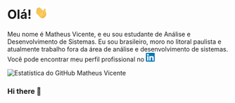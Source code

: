 
# Olá! <img src="https://github.com/MattheusVicente/MattheusVicente/blob/main/wave.gif" width="30px">

Meu nome é Matheus Vicente, e eu sou estudante de Análise e Desenvolvimento de Sistemas. Eu sou brasileiro, moro no litoral paulista e atualmente trabalho fora da área de análise e desenvolvimento de sistemas. Você pode encontrar meu perfil profissional no <img src="https://github.com/MattheusVicente/MattheusVicente/blob/main/linkedin-icon.png" width="20px">

![Estatística do GitHub Matheus Vicente](https://github-readme-stats.vercel.app/api?username=mattheusvicente&show_icons=true&theme=chartreuse-dark&locale=pt-br)



### Hi there 👋

<!--
**MattheusVicente/MattheusVicente** is a ✨ _special_ ✨ repository because its `README.md` (this file) appears on your GitHub profile.

Here are some ideas to get you started:

- 🔭 I’m currently working on ...
- 🌱 I’m currently learning ...
- 👯 I’m looking to collaborate on ...
- 🤔 I’m looking for help with ...
- 💬 Ask me about ...
- 📫 How to reach me: ...
- 😄 Pronouns: ...
- ⚡ Fun fact: ...
-->
